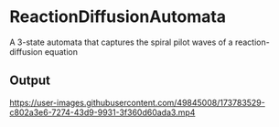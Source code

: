 # ReactionDiffusionAutomata
A 3-state automata that captures the spiral pilot waves of a reaction-diffusion equation

## Output

https://user-images.githubusercontent.com/49845008/173783529-c802a3e6-7274-43d9-9931-3f360d60ada3.mp4

